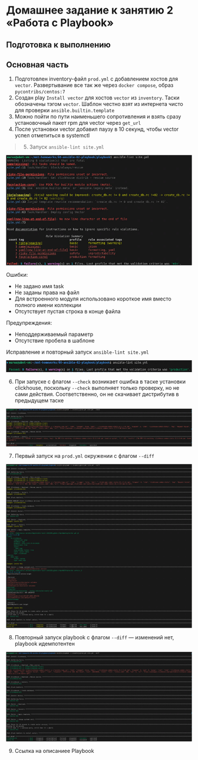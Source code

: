 # Домашнее задание к занятию 2 «Работа с Playbook»

## Подготовка к выполнению

## Основная часть

1. Подготовлен inventory-файл `prod.yml` с добавлением хостов для `vector`. Развертывание все так же через `docker compose`, образ `pycontribs/centos:7`
2. Создан play `Install vector` для хостов `vector` из `inventory`. Таски обозначены тэгом `vector`. Шаблон честно взят из интернета чисто для проверки `ansible.builtin.template`
3. Можно пойти по пути наименьшего сопротивления и взять сразу установочный пакет rpm для vector через `get_url`
4. После установки vector добавил паузу в 10 секунд, чтобы vector успел отметиться в systemctl

> 5. Запуск `ansible-lint site.yml`

![Image alt](Screen/Image001.png)

Ошибки:
- Не задано имя task
- Не заданы права на файл
- Для встроенного модуля использовано короткое имя вместо полного имени коллекции
- Отсутствует пустая строка в конце файла

Предупреждения:
- Неподдерживаемый параметр
- Отсутствие пробела в шаблоне

Исправление и повторный запуск `ansible-lint site.yml`

![Image alt](Screen/Image002.png)

6. При запуске с флагом `--check` возникает ошибка в таске установки clickhouse, поскольку `--check` выполняет только проверку, но не сами действия. Соответственно, он не скачивает дистрибутив в предыдущем таске

![Image alt](Screen/Image003.png)

7. Первый запуск на `prod.yml` окружении с флагом `--diff`

![Image alt](Screen/Image004.png)

8. Повторный запуск playbook с флагом `--diff` — изменений нет, playbook идемпотентен

![Image alt](Screen/Image005.png)

9. Ссылка на описаниее Playbook
